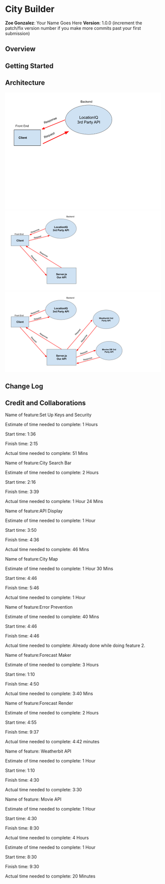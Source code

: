 # City Builder

**Zoe Gonzalez**: Your Name Goes Here
**Version**: 1.0.0 (increment the patch/fix version number if you make more commits past your first submission)

## Overview
<!-- Provide a high level overview of what this application is and why you are building it, beyond the fact that it's an assignment for this class. (i.e. What's your problem domain?) -->

## Getting Started
<!-- What are the steps that a user must take in order to build this app on their own machine and get it running? -->



## Architecture

<img src='./img/wrrc.png'>

<img src='./img/it2.png'>

<img src='./img/WRC.png'>

## Change Log
<!-- Use this area to document the iterative changes made to your application as each feature is successfully implemented. Use time stamps. Here's an example:

01-01-2001 4:59pm - Application now has a fully-functional express server, with a GET route for the location resource. -->

## Credit and Collaborations

Name of feature:Set Up Keys and Security

Estimate of time needed to complete: 1 Hours

Start time: 1:36

Finish time: 2:15

Actual time needed to complete: 51 Mins

Name of feature:City Search Bar

Estimate of time needed to complete: 2 Hours

Start time: 2:16

Finish time: 3:39

Actual time needed to complete: 1 Hour 24 Mins

Name of feature:API Display

Estimate of time needed to complete: 1 Hour

Start time: 3:50

Finish time: 4:36

Actual time needed to complete: 46 Mins

Name of feature:City Map

Estimate of time needed to complete: 1 Hour 30 Mins

Start time: 4:46

Finish time: 5:46

Actual time needed to complete: 1 Hour

Name of feature:Error Prevention

Estimate of time needed to complete: 40 Mins

Start time: 4:46

Finish time: 4:46

Actual time needed to complete: Already done while doing feature 2.




Name of feature:Forecast Maker

Estimate of time needed to complete: 3 Hours

Start time: 1:10

Finish time: 4:50

Actual time needed to complete: 3:40 Mins


Name of feature:Forecast Render

Estimate of time needed to complete: 2 Hours

Start time: 4:55

Finish time: 9:37

Actual time needed to complete: 4:42 minutes

Name of feature: Weatherbit API 

Estimate of time needed to complete: 1 Hour

Start time: 1:10 

Finish time: 4:30 

Actual time needed to complete: 3:30

Name of feature: Movie API

Estimate of time needed to complete: 1 Hour

Start time: 4:30 

Finish time: 8:30 

Actual time needed to complete: 4 Hours


Estimate of time needed to complete: 1 Hour

Start time: 8:30

Finish time: 9:30

Actual time needed to complete: 20 Minutes






